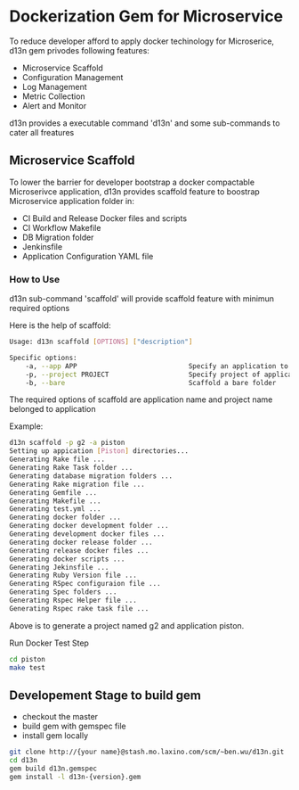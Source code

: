# Dockerization Gem for Microservice

To reduce developer afford to apply docker techinology for Microserice, d13n gem privodes following features:

* Microservice Scaffold
* Configuration Management
* Log Management
* Metric Collection
* Alert and Monitor

d13n provides a executable command 'd13n' and some sub-commands to cater all freatures

## Microservice Scaffold

To lower the barrier for developer bootstrap a docker compactable Microserivce application, d13n provides scaffold feature to boostrap Microservice application folder in:

* CI Build and Release Docker files and scripts
* CI Workflow Makefile 
* DB Migration folder
* Jenkinsfile
* Application Configuration YAML file

### How to Use

d13n sub-command 'scaffold' will provide scaffold feature with minimun required options

Here is the help of scaffold:

```bash
Usage: d13n scaffold [OPTIONS] ["description"]

Specific options:
    -a, --app APP                            Specify an application to scaffold
    -p, --project PROJECT                    Specify project of application to scaffold
    -b, --bare                               Scaffold a bare folder
```

The required options of scaffold are application name and project name belonged to application

Example:

```bash
d13n scaffold -p g2 -a piston
Setting up appication [Piston] directories...
Generating Rake file ...
Generating Rake Task folder ...
Generating database migration folders ...
Generating Rake migration file ...
Generating Gemfile ...
Generating Makefile ...
Generating test.yml ...
Generating docker folder ...
Generating docker development folder ...
Generating development docker files ...
Generating docker release folder ...
Generating release docker files ...
Generating docker scripts ...
Generating Jekinsfile ...
Generating Ruby Version file ...
Generating RSpec configuraion file ...
Generating Spec folders ...
Generating Rspec Helper file ...
Generating Rspec rake task file ...
```

Above is to generate a project named g2 and application piston.

Run Docker Test Step

```bash
cd piston
make test
```

## Developement Stage to build gem

* checkout the master
* build gem with gemspec file
* install gem locally

```bash
git clone http://{your name}@stash.mo.laxino.com/scm/~ben.wu/d13n.git
cd d13n
gem build d13n.gemspec
gem install -l d13n-{version}.gem
```
